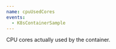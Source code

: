```yaml
---
name: cpuUsedCores
events:
  - K8sContainerSample
---
```


CPU cores actually used by the container.